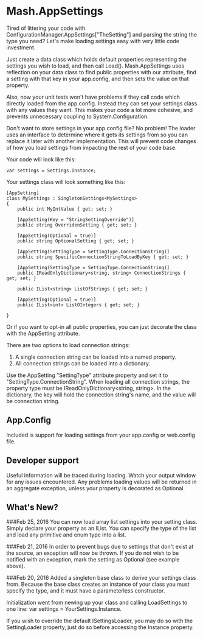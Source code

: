 # Mash.AppSettings

Tired of littering your code with ConfigurationManager.AppSettings["TheSetting"] and parsing the string the type you need?
Let's make loading settings easy with very little code investment.

Just create a data class which holds default properties representing the settings you wish to load, and then call Load().
Mash.AppSettings uses reflection on your data class to find public properties with our attribute, find a setting with that key in your app.config, and then sets the value on that property.

Also, now your unit tests won't have problems if they call code which directly loaded from the app.config.
Instead they can set your settings class with any values they want.
This makes your code a lot more cohesive, and prevents unnecessary coupling to System.Configuration.

Don't want to store settings in your app.config file? No problem!
The loader uses an interface to determine where it gets its settings from so you can replace it later with another implementation.
This will prevent code changes of how you load settings from impacting the rest of your code base.

Your code will look like this:

<pre><code>var settings = Settings.Instance;</code></pre>

Your settings class will look something like this:
<pre><code>[AppSetting]
class MySettings : SingletonSettings&lt;MySettings&gt;
{
    public int MyIntValue { get; set; }

    [AppSetting(Key = "StringSettingOverride")]
    public string OverridenSetting { get; set; }

    [AppSetting(Optional = true)]
    public string OptionalSetting { get; set; }

    [AppSetting(SettingType = SettingType.ConnectionString)]
    public string SpecificConnectionStringToLoadByKey { get; set; }

    [AppSetting(SettingType = SettingType.ConnectionString)]
    public IReadOnlyDictionary&lt;string, string&gt; ConnectionStrings { get; set; }

    public IList&ltstring&gt ListOfStrings { get; set; }

	[AppSetting(Optional = true)]
    public IList&ltint&gt ListOIntegers { get; set; }

}</code></pre>

Or if you want to opt-in all public properties, you can just decorate the class with the AppSetting attribute.

There are two options to load connection strings:
1. A single connection string can be loaded into a named property.
2. All connection strings can be loaded into a dictionary.

Use the AppSetting "SettingType" attribute property and set it to "SettingType.ConnectionString".
When loading all connection strings, the property type must be IReadOnlyDictionary&lt;string, string&gt;.
In the dictionary, the key will hold the connection string's name, and the value will be connection string.

## App.Config
Included is support for loading settings from your app.config or web.config file.

## Developer support
Useful information will be traced during loading. Watch your output window for any issues encountered.
Any problems loading values will be returned in an aggregate exception, unless your property is decorated as Optional.

## What's New?

###Feb 25, 2016
You can now load array list settings into your setting class. Simply declare your property as an IList.
You can specify the type of the list and load any primitive and enum type into a list.

###Feb 21, 2016
In order to prevent bugs due to settings that don't exist at the source, an exception will now be thrown.
If you do not wish to be notified with an exception, mark the setting as Optional (see example above).

###Feb 20, 2016
Added a singleton base class to derive your settings class from.
Because the base class creates an instance of your class you must specify the type, and it must have a parameterless constructor.

Initialization went from newing up your class and calling LoadSettings to one line: var settings = YourSettings.Instance.

If you wish to override the default ISettingsLoader, you may do so with the SettingLoader property, just do so before accessing the Instance property.